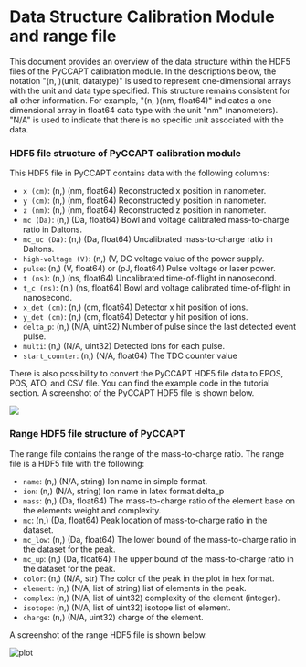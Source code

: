 # Data Structure Calibration Module and range file

This document provides an overview of the data structure within the HDF5 files of the PyCCAPT calibration module.
In the descriptions below, the notation "(n, )(unit, datatype)" is used to represent one-dimensional arrays with the
unit and data type specified. This structure remains consistent for all other information. For example,
"(n, )(nm, float64)" indicates a one-dimensional array in float64 data type with the unit "nm" (nanometers).
"N/A" is used to indicate that there is no specific unit associated with the data. 

### HDF5 file structure of PyCCAPT calibration module


This HDF5 file in PyCCAPT contains data with the following columns:

- `x (cm)`: (n,) (nm, float64) Reconstructed x position in nanometer.
- `y (cm)`: (n,) (nm, float64) Reconstructed y position in nanometer.
- `z (nm)`: (n,) (nm, float64) Reconstructed z position in nanometer.
- `mc (Da)`: (n,) (Da, float64) Bowl and voltage calibrated mass-to-charge ratio in Daltons.
- `mc_uc (Da)`: (n,) (Da, float64) Uncalibrated mass-to-charge ratio in Daltons.
- `high-voltage (V)`: (n,) (V, DC voltage value of the power supply.
- `pulse`: (n,) (V, float64) or (pJ, float64)  Pulse voltage or laser power.
- `t (ns)`: (n,) (ns, float64) Uncalibrated time-of-flight in nanosecond.
- `t_c (ns)`: (n,) (ns, float64) Bowl and voltage calibrated time-of-flight in nanosecond.
- `x_det (cm)`: (n,) (cm, float64) Detector x hit position of ions.
- `y_det (cm)`: (n,) (cm, float64) Detector y hit position of ions.
- `delta_p`: (n,) (N/A, uint32) Number of pulse since the last detected event pulse.
- `multi`: (n,) (N/A, uint32) Detected ions for each pulse.
- `start_counter`: (n,) (N/A, float64) The TDC counter value

There is also possibility to convert the PyCCAPT HDF5 file data to EPOS, POS, ATO, and CSV file. You can find the
example code in the tutorial section. A screenshot of the PyCCAPT HDF5 file is shown below.

![](https://github.com/mmonajem/pyccapt/blob/develop/pyccapt/files/readme_images/dataset.png)


### Range HDF5 file structure of PyCCAPT 

The range file contains the range of the mass-to-charge ratio. The range file is a HDF5 file with the following:

- `name`: (n,) (N/A, string) Ion name in simple format.
- `ion`: (n,) (N/A, string) Ion name in latex format.delta_p
- `mass`: (n,) (Da, float64) The mass-to-charge ratio of the element base on the elements weight and complexity.
- `mc`: (n,) (Da, float64) Peak location of mass-to-charge ratio in the dataset.
- `mc_low`: (n,) (Da, float64) The lower bound of the mass-to-charge ratio in the dataset for the peak.
- `mc_up`: (n,) (Da, float64) The upper bound of the mass-to-charge ratio in the dataset for the peak.
- `color`: (n,) (N/A, str) The color of the peak in the plot in hex format.
- `element`: (n,) (N/A, list of string) list of elements in the peak.
- `complex`: (n,) (N/A, list of uint32) complexity of the element (integer).
- `isotope`: (n,) (N/A, list of uint32) isotope list of element.
- `charge`: (n,) (N/A, uint32) charge of the element.

A screenshot of the range HDF5 file is shown below.

![plot](https://github.com/mmonajem/pyccapt/blob/develop/pyccapt/files/readme_images/range_data.png)

